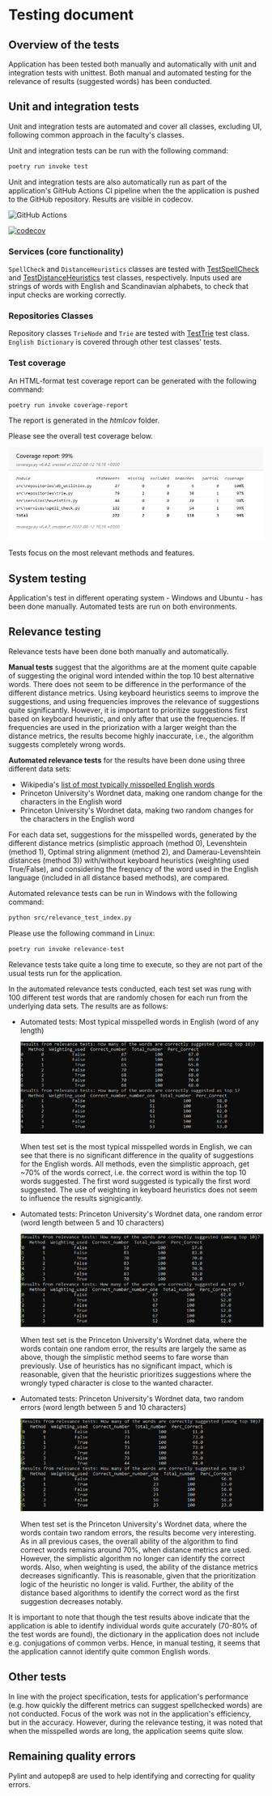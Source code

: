 # Testing document

## Overview of the tests

Application has been tested both manually and automatically with unit and integration tests with unittest. Both manual and automated testing for the relevance of results (suggested words) has been conducted.

## Unit and integration tests

Unit and integration tests are automated and cover all classes, excluding UI, following common approach in the faculty's classes.

Unit and integration tests can be run with the following command: 

```bash
poetry run invoke test
```

Unit and integration tests are also automatically run as part of the application's GitHub Actions CI pipeline when the the application is pushed to the GitHub repository. Results are visible in codecov. 

![GitHub Actions](https://github.com/katriryt/Tiralabra-2022-VerbumReprehendo/workflows/CI/badge.svg)

[![codecov](https://codecov.io/gh/katriryt/Tiralabra-2022-VerbumReprehendo/branch/main/graph/badge.svg?token=2QWJAKX877)](https://codecov.io/gh/katriryt/Tiralabra-2022-VerbumReprehendo)

### Services (core functionality)

`SpellCheck` and `DistanceHeuristics` classes are tested with [TestSpellCheck](../src/tests/spell_check_test.py) and [TestDistanceHeuristics](../src/tests/heuristics_test.py) test classes, respectively. Inputs used are strings of words with English and Scandinavian alphabets, to check that input checks are working correctly.

### Repositories Classes

Repository classes `TrieNode` and `Trie` are tested with [TestTrie](../src/repositories/trie.py) test class. `English Dictionary` is covered through other test classes' tests. 

### Test coverage

An HTML-format test coverage report can be generated with the following command:

```bash
poetry run invoke coverage-report
```

The report is generated in the _htmlcov_ folder.

Please see the overall test coverage below. 

![](./pictures/coverage_report.png)

Tests focus on the most relevant methods and features.

## System testing

Application's test in different operating system - Windows and Ubuntu - has been done manually. Automated tests are run on both environments.

## Relevance testing

Relevance tests have been done both manually and automatically. 

**Manual tests** suggest that the algorithms are at the moment quite capable of suggesting the original word intended within the top 10 best alternative words. There does not seem to be difference in the performance of the different distance metrics. Using keyboard heuristics seems to improve the suggestions, and using frequencies improves the relevance of suggestions quite significantly. However, it is important to prioritize suggestions first based on keyboard heuristic, and only after that use the frequencies. If frequencies are used in the priorization with a larger weight than the distance metrics, the results become highly inaccurate, i.e., the algorithm suggests completely wrong words.

**Automated relevance tests** for the results have been done using three different data sets: 
* Wikipedia's [list of most typically misspelled English words](https://en.wikipedia.org/wiki/Wikipedia:Lists_of_common_misspellings/For_machines)
* Princeton University's Wordnet data, making one random change for the characters in the English word
* Princeton University's Wordnet data, making two random changes for the characters in the English word

For each data set, suggestions for the misspelled words, generated by the different distance metrics (simplistic approach (method 0), Levenshtein (method 1), Optimal string alignment (method 2), and Damerau-Levenshtein distances (method 3)) with/without keyboard heuristics (weighting used True/False), and considering the frequency of the word used in the English language (included in all distance based methods), are compared.

Automated relevance tests can be run in Windows with the following command: 

```bash
python src/relevance_test_index.py
```

Please use the following command in Linux:

```bash
poetry run invoke relevance-test
```

Relevance tests take quite a long time to execute, so they are not part of the usual tests run for the application. 

In the automated relevance tests conducted, each test set was rung with 100 different test words that are randomly chosen for each run from the underlying data sets. The results are as follows: 

* Automated tests: Most typical misspelled words in English (word of any length)

    ![](./pictures/relevance_test_wiki.png)

    When test set is the most typical misspelled words in English, we can see that there is no significant difference in the quality of suggestions for the English words. All methods, even the simplistic approach, get ~70% of the words correct, i.e. the correct word is within the top 10 words suggested. The first word suggested is typically the first word suggested. The use of weighting in keyboard heuristics does not seem to influence the results signigicantly.

* Automated tests: Princeton University's Wordnet data, one random error (word length between 5 and 10 characters)

    ![](./pictures/relevance_test_random_one.png)

    When test set is the Princeton University's Wordnet data, where the words contain one random error, the results are largely the same as above, though the simplistic method seems to fare worse than previously. Use of heuristics has no significant impact, which is reasonable, given that the heuristic prioritizes suggestions where the wrongly typed character is close to the wanted character.

* Automated tests: Princeton University's Wordnet data, two random errors (word length between 5 and 10 characters)

    ![](./pictures/relevance_test_random_two.png)

    When test set is the Princeton University's Wordnet data, where the words contain two random errors, the results become very interesting. As in all previous cases, the overall ability of the algorithm to find correct words remains around 70%, when distance metrics are used. However, the simplistic algorithm no longer can identify the correct words. Also, when weighting is used, the ability of the distance metrics decreases significantly. This is reasonable, given that the prioritization logic of the heuristic no longer is valid. Further, the ability of the distance based algorithms to identify the correct word as the first suggestion decreases notably.

It is important to note that though the test results above indicate that the application is able to identify individual words quite accurately (70-80% of the test words are found), the dictionary in the application does not include e.g. conjugations of common verbs. Hence, in manual testing, it seems that the application cannot identify quite common English words.

## Other tests

In line with the project specification, tests for application's performance (e.g. how quickly the different metrics can suggest spellchecked words) are not conducted. Focus of the work was not in the application's efficiency, but in the accuracy. However, during the relevance testing, it was noted that when the misspelled words are long, the application seems quite slow.

## Remaining quality errors

Pylint and autopep8 are used to help identifying and correcting for quality errors.
